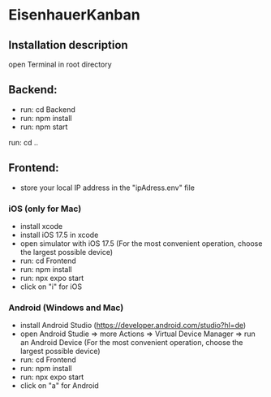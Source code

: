 # EisenhauerKanban

## Installation description

open Terminal in root directory

## Backend:

- run: cd Backend
- run: npm install
- run: npm start

run: cd ..

## Frontend:

- store your local IP address in the "ipAdress.env" file

### iOS (only for Mac)

- install xcode
- install iOS 17.5 in xcode
- open simulator with iOS 17.5 (For the most convenient operation, choose the largest possible device)
- run: cd Frontend
- run: npm install
- run: npx expo start
- click on "i" for iOS

### Android (Windows and Mac)

- install Android Studio (https://developer.android.com/studio?hl=de)
- open Android Studie => more Actions => Virtual Device Manager => run an Android Device (For the most convenient operation, choose the largest possible device)
- run: cd Frontend
- run: npm install
- run: npx expo start
- click on "a" for Android
